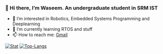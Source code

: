 ### 👋 Hi there, I’m Waseem. An undergraduate student in SRM IST
- 👀 I’m interested in Robotics, Embedded Systems Programming and Deeplearning
- 🌱 I’m currently learning RTOS and stuff
- 📫 How to reach me: [Gmail](mailto:waseem.riaz.9999@gmail.com)

[![Stat](https://github-readme-stats.vercel.app/api?username=waseemr02&count_private=true&hide=stars&show_icons=true&line_height=29&theme=radical&rank_icon=github)](https://github.com/waseemr02)
[![Top-Langs](https://github-readme-stats.vercel.app/api/top-langs/?username=waseemr02&layout=compact&langs_count=8&hide=HTML,PostScript&theme=radical)](https://github.com/waseemr02)

<!---
waseemR02/waseemR02 is a ✨ special ✨ repository because its `README.md` (this file) appears on your GitHub profile.
You can click the Preview link to take a look at your changes.
--->
